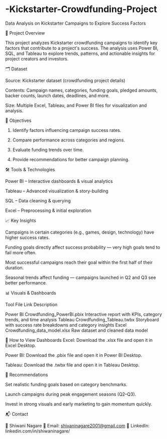 # -Kickstarter-Crowdfunding-Project 

Data Analysis on Kickstarter Campaigns to Explore Success Factors

📌 Project Overview

This project analyzes Kickstarter crowdfunding campaigns to identify key factors that contribute to a project's success.
The analysis uses Power BI, SQL, and Tableau to explore trends, patterns, and actionable insights for project creators and investors.


🗂 Dataset

Source: Kickstarter dataset (crowdfunding project details)

Contents: Campaign names, categories, funding goals, pledged amounts, backer counts, launch dates, deadlines, and more.

Size: Multiple Excel, Tableau, and Power BI files for visualization and analysis.


🎯 Objectives

1. Identify factors influencing campaign success rates.


2. Compare performance across categories and regions.


3. Evaluate funding trends over time.


4. Provide recommendations for better campaign planning.


🛠 Tools & Technologies

Power BI – Interactive dashboards & visual analytics

Tableau – Advanced visualization & story-building

SQL – Data cleaning & querying

Excel – Preprocessing & initial exploration


📈 Key Insights

Campaigns in certain categories (e.g., games, design, technology) have higher success rates.

Funding goals directly affect success probability — very high goals tend to fail more often.

Most successful campaigns reach their goal within the first half of their duration.

Seasonal trends affect funding — campaigns launched in Q2 and Q3 see better performance.


📊 Visuals & Dashboards

Tool	File Link	Description

Power BI	Crowdfunding_PowerBI.pbix	Interactive report with KPIs, category trends, and time analysis
Tableau	Crowdfunding_Tableau.twbx	Storyboard with success rate breakdowns and category insights
Excel	Crowdfunding_data_model.xlsx	Raw dataset and cleaned data model


📌 How to View Dashboards
Excel: Download the .xlsx file and open it in Excel Desktop.

Power BI: Download the .pbix file and open it in Power BI Desktop.

Tableau: Download the .twbx file and open it in Tableau Desktop.


📢 Recommendations

Set realistic funding goals based on category benchmarks.

Launch campaigns during peak engagement seasons (Q2–Q3).

Invest in strong visuals and early marketing to gain momentum quickly.


📬 Contact

👤 Shiwani Nagare
📧 Email: shivaninagare2001@gmail.com
🔗 LinkedIn: linkedin.com/in/shiwaninagare/
